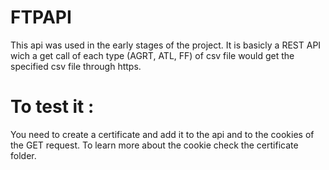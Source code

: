 # FTPAPI
This api was used in the early stages of the project. 
It is basicly a REST API wich a get call of each type (AGRT, ATL, FF) of csv file would get the specified csv file through https.

# To test it :
You need to create a certificate and add it to the api and to the cookies of the GET request. 
To learn more about the cookie check the certificate folder.
